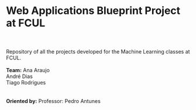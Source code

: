 # Web Applications Blueprint Project at FCUL
\
\
Repository of all the projects developed for the Machine Learning classes at FCUL.
\
\
**Team:**
Ana Araujo\
André Dias\
Tiago Rodrigues\
\
\
**Oriented by:**
Professor: Pedro Antunes
